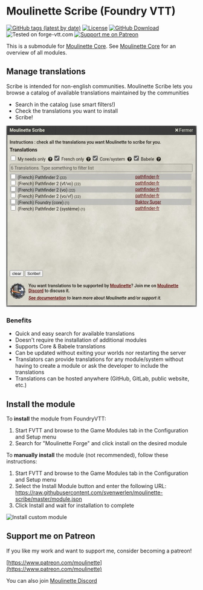 # Moulinette Scribe (Foundry VTT)

[![GitHub tags (latest by date)](https://img.shields.io/github/v/tag/SvenWerlen/moulinette-scribe)](https://github.com/SvenWerlen/moulinette-scribe/releases)
[![License](https://img.shields.io/github/license/SvenWerlen/moulinette-scribe)](https://github.com/SvenWerlen/moulinette-scribe/blob/main/LICENSE.txt)
[![GitHub Download](https://img.shields.io/badge/foundryvtt-Download-important)](#install)
![Tested on forge-vtt.com](https://img.shields.io/badge/Forge-supported-success)
[![Support me on Patreon](https://img.shields.io/badge/patreon-Support%20me-informational)](https://www.patreon.com/moulinette)

This is a submodule for [Moulinette Core](https://github.com/SvenWerlen/moulinette-core). See [Moulinette Core](https://github.com/SvenWerlen/moulinette-core) for an overview of all modules.

## Manage translations

Scribe is intended for non-english communities. Moulinette Scribe lets you browse a catalog of available translations maintained by the communities
* Search in the catalog (use smart filters!)
* Check the translations you want to install
* Scribe!

![Translations](docs/img/scribe.jpg)

### Benefits
* Quick and easy search for available translations
* Doesn't require the installation of additional modules
* Supports Core & Babele translations
* Can be updated without exiting your worlds nor restarting the server
* Translators can provide translations for any module/system without having to create a module or ask the developer to include the translations
* Translations can be hosted anywhere (GitHub, GitLab, public website, etc.)

## <a name="install"/>Install the module

To **install** the module from FoundryVTT:
1. Start FVTT and browse to the Game Modules tab in the Configuration and Setup menu
2. Search for "Moulinette Forge" and click install on the desired module

To **manually install** the module (not recommended), follow these instructions:

1. Start FVTT and browse to the Game Modules tab in the Configuration and Setup menu
2. Select the Install Module button and enter the following URL: https://raw.githubusercontent.com/svenwerlen/moulinette-scribe/master/module.json
3. Click Install and wait for installation to complete 

![Install custom module](https://raw.githubusercontent.com/SvenWerlen/moulinette-core/main/docs/img/moulinette-install.jpg)

## <a name="support"/>Support me on Patreon

If you like my work and want to support me, consider becoming a patreon!

[https://www.patreon.com/moulinette](https://www.patreon.com/moulinette)

You can also join [Moulinette Discord](https://discord.gg/xg3dcMQfP2)
